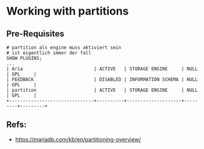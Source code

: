 # Working with partitions 

## Pre-Requisites 

```
# partition als engine muss aktiviert sein
# ist eigentlich immer der fall 
SHOW PLUGINS;
...
| Aria                          | ACTIVE   | STORAGE ENGINE     | NULL    | GPL     |
| FEEDBACK                      | DISABLED | INFORMATION SCHEMA | NULL    | GPL     |
| partition                     | ACTIVE   | STORAGE ENGINE     | NULL    | GPL     |
+-------------------------------+----------+--------------------+---------+---------+

```


## Refs:

  * https://mariadb.com/kb/en/partitioning-overview/
